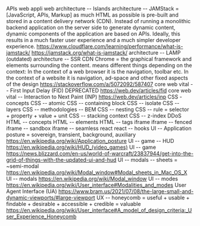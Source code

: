 APIs web
appli web
architecture -- Islands
architecture -- JAMStack = [JavaScript, APIs, Markup] as much HTML as possible is pre-built and stored in a content delivery network (CDN). Instead of running a monolithic backend application on the server side to generate dynamic content, dynamic components of the application are based on APIs. Ideally, this results in a much faster user experience and a much simpler developer experience. https://www.cloudflare.com/learning/performance/what-is-jamstack/  https://jamstack.org/what-is-jamstack/
architecture -- LAMP (outdated)
architecture -- SSR
CDN
Chrome = the graphical framework and elements surrounding the content. means different things depending on the context: In the context of a web browser it is the navigation, toolbar etc. In the context of a website it is navigation, ad-space and other fixed aspects of the design https://stackoverflow.com/a/5072092/587407
core web vital -- First Input Delay (FID) DEPRECATED https://web.dev/articles/fid
core web vital -- Interaction to Next Paint (INP) https://web.dev/articles/inp
CSS - concepts
CSS -- atomic
CSS -- containing block
CSS -- isolate
CSS -- layers
CSS -- methodologies -- BEM
CSS -- nesting
CSS -- rule = selector + property + value + unit
CSS -- stacking context
CSS -- z-index
DDoS
HTML -- concepts
HTML -- elements
HTML -- tags
iframe
iframe -- fenced
iframe -- sandbox
iframe -- seamless
react
react -- hooks
UI -- Application posture = sovereign, transient, background, auxiliary https://en.wikipedia.org/wiki/Application_posture
UI -- game -- HUD https://en.wikipedia.org/wiki/HUD_(video_games)
UI -- game https://news.blizzard.com/en-us/world-of-warcraft/23837944/get-into-the-grid-of-things-with-the-updated-ui-and-hud
UI -- modals -- sheets = ~semi-modal https://en.wikipedia.org/wiki/Modal_window#Modal_sheets_in_Mac_OS_X
UI -- modals https://en.wikipedia.org/wiki/Modal_window
UI -- modes https://en.wikipedia.org/wiki/User_interface#Modalities_and_modes
User Agent Interface (UA) https://www.bram.us/2021/07/08/the-large-small-and-dynamic-viewports/#large-viewport
UX -- honeycomb = useful + usable + findable + desirable + accessible + credible = valuable https://en.wikipedia.org/wiki/User_interface#A_model_of_design_criteria:_User_Experience_Honeycomb 
